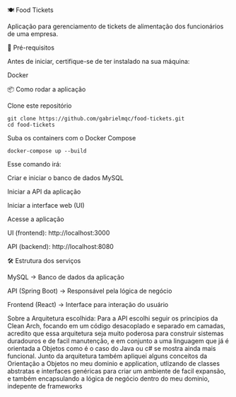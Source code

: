 🍽️ Food Tickets

Aplicação para gerenciamento de tickets de alimentação dos funcionários de uma empresa.

🚀 Pré-requisitos

Antes de iniciar, certifique-se de ter instalado na sua máquina:

  Docker

📦 Como rodar a aplicação
  
  Clone este repositório
  
    git clone https://github.com/gabrielmqc/food-tickets.git
    cd food-tickets
    
  
  Suba os containers com o Docker Compose
  
    docker-compose up --build


Esse comando irá:

  Criar e iniciar o banco de dados MySQL
  
  Iniciar a API da aplicação
  
  Iniciar a interface web (UI)

Acesse a aplicação

  UI (frontend): http://localhost:3000
  
  API (backend): http://localhost:8080

🛠️ Estrutura dos serviços

  MySQL → Banco de dados da aplicação
  
  API (Spring Boot) → Responsável pela lógica de negócio
  
  Frontend (React) → Interface para interação do usuário

Sobre a Arquitetura escolhida:
  Para a API escolhi seguir os principios da Clean Arch, focando em um código desacoplado e separado em camadas, acredito que essa arquitetura seja muito poderosa para construir sistemas duradouros e de facil manutenção, e em conjunto a uma linguagem que já é orientada a Objetos como é o caso do Java ou c#
  se mostra ainda mais funcional.
  Junto da arquitetura também apliquei alguns conceitos da Orientação a Objetos no meu dominio e application, utlizando de classes abstratas e interfaces genéricas para criar um ambiente de facil expansão, e também encapsulando a lógica de negócio dentro do meu dominio, indepente de frameworks


